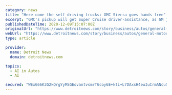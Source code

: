 ```yaml
---
category: news
title: "Here come the self-driving trucks: GMC Sierra goes hands-free"
excerpt: "GMC's pickup will get Super Cruise driver-assistance, as GM joins Ford in expanding semi-autonomous driving to the high-volume truck market"
publishedDateTime: 2020-12-09T15:07:00Z
originalUrl: "https://www.detroitnews.com/story/business/autos/general-motors/2020/12/09/gmc-sierra-hands-free-self-driving-pickup/6497996002/"
webUrl: "https://www.detroitnews.com/story/business/autos/general-motors/2020/12/09/gmc-sierra-hands-free-self-driving-pickup/6497996002/"
type: article

provider:
  name: Detroit News
  domain: detroitnews.com

topics:
  - AI in Autos
  - AI

secured: "WExG66K3G2kQrgYyMSGEovantvsmrTGcoy6E+kti+L7DAxsH4euIuCrmANcu5+Tr/+BoGg8SXA72qy04+yY8bBQJWDsNOwKzqdIrRpXjUWg9u3gyZdPMxcBNbtk8wHQeGArbd7R8gGl4d31ZLukQR4t8wsgP8/hEMMEETMgvdHvVmQg0EImK1eS2kBxxavnpHK5rDxH7hKN7jx5BvxRRDpUHJjD+k7+nle7Fyk+tfOp1GEHy88OIoNh23wu1qL/mxG95WiLKy7DfIKoUEkJjJYiY6jN36qKOtmh5ZXmivb1hNcLcvwrMbpfNCM7fFigTRtSHekJh9gFjJeuWJ2FSHTKtgxS6dxMOJPbkNLIVdjs=;L+fXles6sBZRwIXZ45PuiQ=="
---
```


